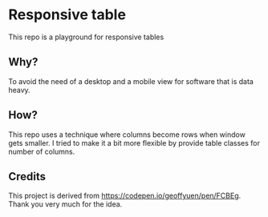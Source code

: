 # Responsive table
This repo is a playground for responsive tables

## Why?
To avoid the need of a desktop and a mobile view for software that is data heavy.

## How?
This repo uses a technique where columns become rows when window gets smaller. I tried to make it a bit more flexible by provide table classes for number of columns.

## Credits
This project is derived from https://codepen.io/geoffyuen/pen/FCBEg. Thank you very much for the idea.
